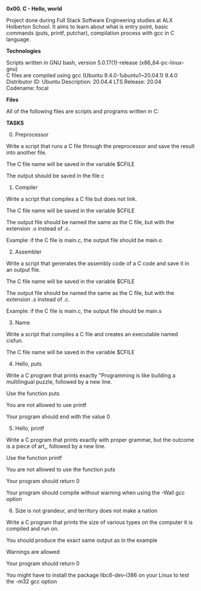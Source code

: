 __0x00. C - Hello, world__                       

Project done during Full Stack Software Engineering studies at ALX Holberton School. It aims to learn about what is entry point, basic commands (puts, printf, putchar), compilation process with gcc in C language.


__Technologies__                                                                                                                      
                                                                                     

Scripts written in GNU bash, version 5.0.17(1)-release (x86_64-pc-linux-gnu)                                                          
C files are compiled using gcc (Ubuntu 9.4.0-1ubuntu1~20.04.1) 9.4.0                                                              
Distributor ID: Ubuntu 
Description:    20.04.4 LTS
Release:        20.04                                                                                                               
Codename:       focal


__Files__

All of the following files are scripts and programs written in C:
                                              

**TASKS**

0. Preprocessor

Write a script that runs a C file through the preprocessor and save the result into another file.


The C file name will be saved in the variable $CFILE

The output should be saved in the file c


1. Compiler

Write a script that compiles a C file but does not link.


The C file name will be saved in the variable $CFILE

The output file should be named the same as the C file, but with the extension .o instead of .c.

Example: if the C file is main.c, the output file should be main.o


2. Assembler

Write a script that generates the assembly code of a C code and save it in an output file.


The C file name will be saved in the variable $CFILE

The output file should be named the same as the C file, but with the extension .s instead of .c.

Example: if the C file is main.c, the output file should be main.s


3. Name

Write a script that compiles a C file and creates an executable named cisfun.


The C file name will be saved in the variable $CFILE


4. Hello, puts

Write a C program that prints exactly "Programming is like building a multilingual puzzle, followed by a new line.


Use the function puts

You are not allowed to use printf

Your program should end with the value 0


5. Hello, printf

Write a C program that prints exactly with proper grammar, but the outcome is a piece of art,, followed by a new line.


Use the function printf

You are not allowed to use the function puts

Your program should return 0

Your program should compile without warning when using the -Wall gcc option


6. Size is not grandeur, and territory does not make a nation

Write a C program that prints the size of various types on the computer it is compiled and run on.


You should produce the exact same output as in the example

Warnings are allowed

Your program should return 0

You might have to install the package libc6-dev-i386 on your Linux to test the -m32 gcc option

